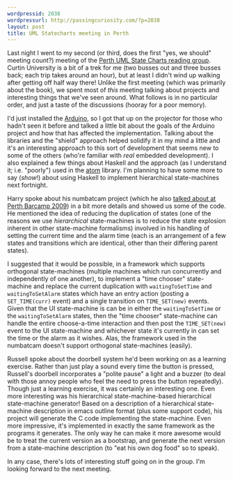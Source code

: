 ```yaml
--- 
wordpressid: 2038
wordpressurl: http://passingcuriosity.com/?p=2038
layout: post
title: UML Statecharts meeting in Perth
---
```


Last night I went to my second (or third, does the first "yes, we should" meeting count?) meeting of the [Perth UML State Charts reading group][1]. Curtin University is a bit of a trek for me (two busses out and three busses back; each trip takes around an hour), but at least I didn't wind up walking after getting off half way there! Unlike the first meeting (which was primarily about the book), we spent most of *this* meeting talking about projects and interesting things that we've seen around. What follows is in no particular order, and just a taste of the discussions (hooray for a poor memory).

I'd just installed the [Arduino][2], so I got that up on the projector for those who hadn't seen it before and talked a little bit about the goals of the Arduino project and how that has affected the implementation. Talking about the libraries and the "shield" approach helped solidify it in my mind a little and it's an interesting approach to this sort of development that seems new to some of the others (who're familiar with *real* embedded development). I also explained a few things about Haskell and the approach (as I understand it; i.e. "poorly") used in the [atom][3] library. I'm planning to have some more to say (*show*!) about using Haskell to implement hierarchical state-machines next fortnight.

Harry spoke about his numbatcam project (which he also [talked about at Perth Barcamp 2009][4]) in a bit more details and showed us some of the code. He mentioned the idea of reducing the duplication of states (one of the reasons we use *hierarchical* state-machines is to reduce the state explosion inherent in other state-machine formalisms) involved in his handling of setting the current time and the alarm time (each is an arrangement of a few states and transitions which are identical, other than their differing parent states).

I suggested that it would be possible, in a framework which supports orthogonal state-machines (multiple machines which run concurrently and independently of one another), to implement a "time chooser" state-machine and replace the current duplication with `waitingToSetTime` and `waitingToSetAlarm` states which have an entry action (posting a `SET_TIME(curr)` event) and a single transition on `TIME_SET(new)` events. Given that the UI state-machine is can be in either the `waitingToSetTime` or the `waitingToSetAlarm` states, then the "time chooser" state-machine can handle the entire choose-a-time interaction and then post the `TIME_SET(new)` event to the UI state-machine and whichever state it's currently in can set the time or the alarm as it wishes. Alas, the framework used in the numbatcam doesn't support orthogonal state-machines (easily).

Russell spoke about the doorbell system he'd been working on as a learning exercise. Rather than just play a sound every time the button is pressed, Russell's doorbell incorporates a "polite pause" a light and a buzzer (to deal with those annoy people who feel the need to press the button repeatedly). Though just a learning exercise, it was certainly an interesting one. Even more interesting was his hierarchical state-machine-based hierarchical state-machine generator! Based on a description of a hierarchical state-machine description in emacs outline format (plus some support code), his project will generate the C code implementing the state-machine. Even more impressive, it's implemented in exactly the same framework as the programs it generates. The only way he can make it more awesome would be to treat the current version as a bootstrap, and generate the next version from a state-machine description (to "eat his own dog food" so to speak).

In any case, there's lots of interesting stuff going on in the group. I'm looking forward to the next meeting.

[1]: http://groups.google.com/group/statechartsperth
[2]: http://www.arduino.cc/
[3]: http://hackage.haskell.org/package/atom
[4]: /2009/statecharts-and-numbats/

